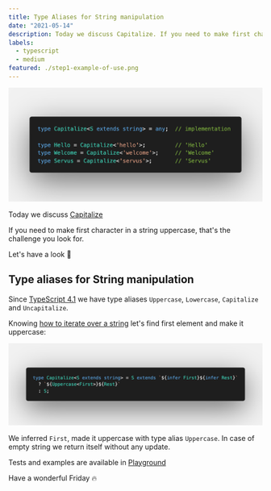 ```yaml
---
title: Type Aliases for String manipulation
date: "2021-05-14"
description: Today we discuss Capitalize. If you need to make first character in a string uppercase, that's the challenge you looked for. Let's have a look 👀
labels:
  - typescript
  - medium
featured: ./step1-example-of-use.png
---
```


![Example of Capitalize use](./step1-example-of-use.png)

Today we discuss [Capitalize](https://github.com/type-challenges/type-challenges/blob/master/questions/110-medium-capitalize/README.md)

If you need to make first character in a string uppercase, that's the challenge you look for.

Let's have a look 👀

## Type aliases for String manipulation

Since [TypeScript 4.1](https://devblogs.microsoft.com/typescript/announcing-typescript-4-1/) we have type aliases `Uppercase`, `Lowercase`, `Capitalize` and `Uncapitalize`.

Knowing [how to iterate over a string](/2021-05-10-trim-left-in-typescript/#iteration-over-a-string) let's find first element and make it uppercase:

![Solution](./step2-solution.png)

We inferred `First`, made it uppercase with type alias `Uppercase`. In case of empty string we return itself without any update.

Tests and examples are available in [Playground](https://www.typescriptlang.org/play?#code/PQKgUABBCM0AwQLQQMIEMAOBLALmgNlgF4CmkSilV5ARgJ4QCCAdjgBYD2zDAYgK4QAFAAE0rAGZ8AlBADEAWxIATLH3lycJeRnxpNiQpoBOBcuVkWIART4kAzjixczUAJLb8WkqwgADdNh4hKQAPAAqAHy+EADubFgAxmwQCVwAbiRGOHYQ7CQQ4lhGDhCeOMYQHOIQaBAORljMAOa5HBB8GBiZCWh2+WJKpSRoGbls+Ub2ODV2iFh2AHQuEDwcRhAkAB5oHmRQ5L6H2eQ4dF0pmLgExMoQALyol0E3IQDk4-j4bTFr+EqvEQgwGAG02XQSmkGODaNHyrwAEiRPt9fv8DodloCAGpYEgxSrMCAAcVw8L4NAAXBA2OUMHYKcDskkFgArRZrJrAWBwMAgYBgAWgCAAfVFYvFYogAE0OHx1igOEp8ojJiKJerhRA+QLTucAldgiQQgBlUGaZhKHL1RpNQEPU1bc2WvwAEgA3o1xJkVkUHABfd2e70AJSmft85AA-K63QBVTrdXpGni+nARANu0P+iNQKnGgDcArAQo16ogYSmjz6OVLEq1-Kw2jW0zdEAAogBHPgEAA07bBJAhED9BSMHHUr2EupIiCSBE8zXswD4jnwdleOrO+R61fuEAA2uQ2wOISFO938CF9c9Qq9xBwODQ0EYAX3XqtH8+AREe0eTzgzy7Agryea5bx4AB5CCACFGGDV8IHfKDYPgiIfz-cEAPPYDrzAo07wfCAnxfH9EI-IivzQ38oGPTDAIvEDAjwt4ENeb9fwAXSLYsQDVWtRRWOU8nWY1NDpPj+PrHjyEBY02GffI6FldY7A4fAVycZh6WpWl6UZOxmTZBYOS5eBgDEOwYkyGSIBxPE6jUjSuG0mkcDpBlgCZNhWXZIxOW5YBVPUxxnJsgBZNZ8hQeTPm8Jp7CpVz3P0wzfKaXl+TAIA)

Have a wonderful Friday 🔥

